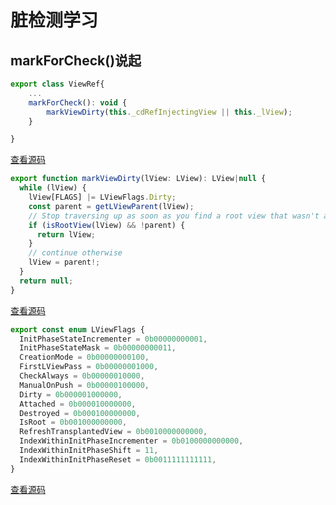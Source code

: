 # 脏检测学习

## markForCheck()说起



``` js
export class ViewRef{
    ...
    markForCheck(): void {
        markViewDirty(this._cdRefInjectingView || this._lView);
    }

}

```
[查看源码](../sources/core/src/render3/view_ref.ts)

``` js
export function markViewDirty(lView: LView): LView|null {
  while (lView) {
    lView[FLAGS] |= LViewFlags.Dirty;
    const parent = getLViewParent(lView);
    // Stop traversing up as soon as you find a root view that wasn't attached to any container
    if (isRootView(lView) && !parent) {
      return lView;
    }
    // continue otherwise
    lView = parent!;
  }
  return null;
}
```
[查看源码](../sources/core/src/render3/instructions/shared.ts)

``` js
export const enum LViewFlags {
  InitPhaseStateIncrementer = 0b00000000001,
  InitPhaseStateMask = 0b00000000011,
  CreationMode = 0b00000000100,
  FirstLViewPass = 0b00000001000,
  CheckAlways = 0b00000010000,
  ManualOnPush = 0b00000100000,
  Dirty = 0b000001000000,
  Attached = 0b000010000000,
  Destroyed = 0b000100000000,
  IsRoot = 0b001000000000,
  RefreshTransplantedView = 0b0010000000000,
  IndexWithinInitPhaseIncrementer = 0b0100000000000,
  IndexWithinInitPhaseShift = 11,
  IndexWithinInitPhaseReset = 0b0011111111111,
}

```
[查看源码](../sources/core/src/render3/interfaces/view.ts)
<!-- D:\Leon\AppCode\angular\leon-ng-source-learn\sources\core\src\render3\interfaces\view.ts -->
